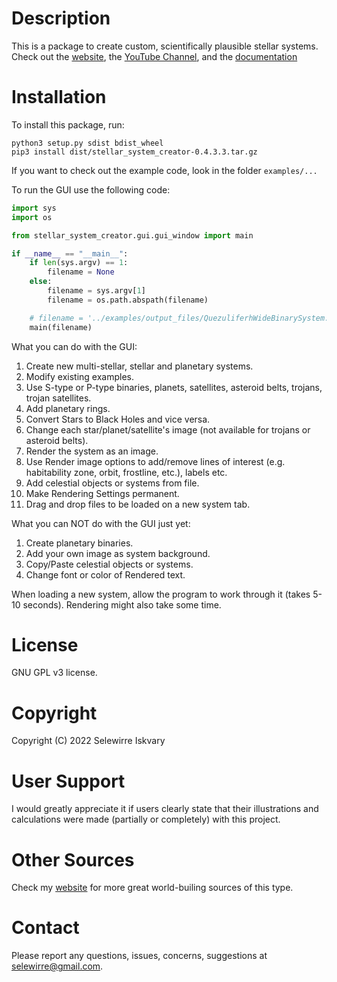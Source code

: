 [comment]: https://www.jetbrains.com/help/pycharm/markdown.html#code-blocks
[comment]: https://www.markdownguide.org/basic-syntax/
# Description
This is a package to create custom, scientifically plausible stellar systems.
Check out the [website](https://sites.google.com/view/caelian-assistants/stellar-system-creator),
the [YouTube Channel](https://www.youtube.com/channel/UCWAz_u7tOu2IIIBqjZzY9gA), and the 
[documentation](https://raw.githubusercontent.com/selewirre/stellar_system_creator/master/stellar_system_creator/documentation/build/latex/stellarsystemcreator.pdf)

# Installation
To install this package, run:

```
python3 setup.py sdist bdist_wheel
pip3 install dist/stellar_system_creator-0.4.3.3.tar.gz
```

If you want to check out the example code, look in the folder `examples/...`

To run the GUI use the following code:

```python
import sys
import os

from stellar_system_creator.gui.gui_window import main

if __name__ == "__main__":
    if len(sys.argv) == 1:
        filename = None
    else:
        filename = sys.argv[1]
        filename = os.path.abspath(filename)

    # filename = '../examples/output_files/QuezuliferhWideBinarySystem.sscl'
    main(filename)

```

What you can do with the GUI:
1. Create new multi-stellar, stellar and planetary systems.
2. Modify existing examples.
3. Use S-type or P-type binaries, planets, satellites, asteroid belts, trojans, trojan satellites.
4. Add planetary rings.
5. Convert Stars to Black Holes and vice versa.
6. Change each star/planet/satellite's image (not available for trojans or asteroid belts).
7. Render the system as an image.
8. Use Render image options to add/remove lines of interest (e.g. habitability zone, orbit, frostline, etc.), labels etc.
9. Add celestial objects or systems from file.
10. Make Rendering Settings permanent.
11. Drag and drop files to be loaded on a new system tab.

What you can NOT do with the GUI just yet:
1. Create planetary binaries.
2. Add your own image as system background.
3. Copy/Paste celestial objects or systems.
5. Change font or color of Rendered text.

When loading a new system, allow the program to work through it (takes 5-10 seconds). 
Rendering might also take some time.

# License 
GNU GPL v3 license.

# Copyright
Copyright (C) 2022 Selewirre Iskvary

# User Support
I would greatly appreciate it if users clearly state that their illustrations and calculations were made 
(partially or completely) with this project.

# Other Sources
Check my [website](https://sites.google.com/view/caelian-assistants/resources) 
for more great world-builing sources of this type.

# Contact
Please report any questions, issues, concerns, suggestions at <selewirre@gmail.com>.
